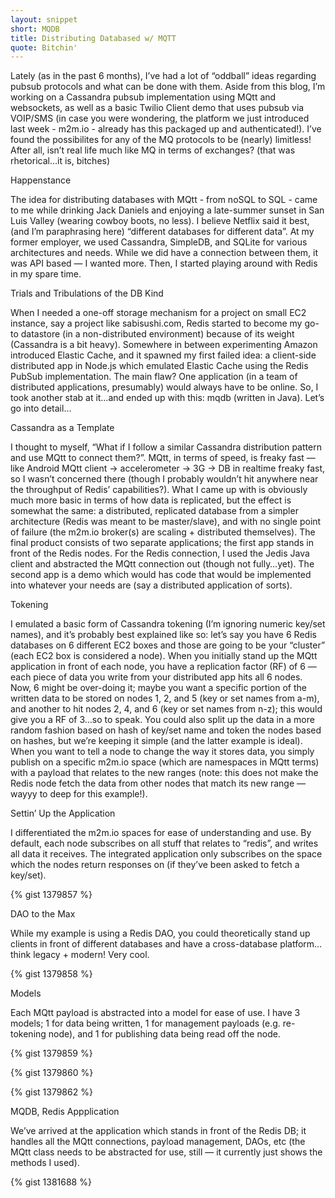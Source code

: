 ```yaml
---
layout: snippet
short: MQDB
title: Distributing Databased w/ MQTT
quote: Bitchin'
---
```


Lately (as in the past 6 months), I’ve had a lot of “oddball” ideas regarding pubsub protocols and what can be done with them.  Aside from this blog, I’m working on a Cassandra pubsub implementation using MQtt and websockets, as well as a basic Twilio Client demo that uses pubsub via VOIP/SMS (in case you were wondering, the platform we just introduced last week - m2m.io - already has this packaged up and authenticated!).  I’ve found the possibilites for any of the MQ protocols to be (nearly) limitless!  After all, isn’t real life much like MQ in terms of exchanges? (that was rhetorical…it is, bitches) 

Happenstance

The idea for distributing databases with MQtt - from noSQL to SQL - came to me while drinking Jack Daniels and enjoying a late-summer sunset in San Luis Valley (wearing cowboy boots, no less).  I believe Netflix said it best, (and I’m paraphrasing here) “different databases for different data”.  At my former employer, we used Cassandra, SimpleDB, and SQLite for various architectures and needs.  While we did have a connection between them, it was API based — I wanted more.  Then, I started playing around with Redis in my spare time.

Trials and Tribulations of the DB Kind

When I needed a one-off storage mechanism for a project on small EC2 instance, say a project like sabisushi.com, Redis started to become my go-to datastore (in a non-distributed environment) because of its weight (Cassandra is a bit heavy).  Somewhere in between experimenting Amazon introduced Elastic Cache, and it spawned my first failed idea: a client-side distributed app in Node.js which emulated Elastic Cache using the Redis PubSub implementation.  The main flaw?  One application (in a team of distributed applications, presumably) would always have to be online.  So, I took another stab at it…and ended up with this: mqdb (written in Java). Let’s go into detail…

Cassandra as a Template

I thought to myself, “What if I follow a similar Cassandra distribution pattern and use MQtt to connect them?”.  MQtt, in terms of speed, is freaky fast — like Android MQtt client -> accelerometer -> 3G -> DB in realtime freaky fast, so I wasn’t concerned there (though I probably wouldn’t hit anywhere near the throughput of Redis’ capabilities?).  What I came up with is obviously much more basic in terms of how data is replicated, but the effect is somewhat the same: a distributed, replicated database from a simpler architecture (Redis was meant to be master/slave), and with no single point of failure (the m2m.io broker(s) are scaling + distributed themselves).  The final product consists of two separate applications; the first app stands in front of the Redis nodes. For the Redis connection, I used the Jedis Java client and abstracted the MQtt connection out (though not fully…yet).  The second app is a demo which would has code that would be implemented into whatever your needs are (say a distributed application of sorts).

Tokening

I emulated a basic form of Cassandra tokening (I’m ignoring numeric key/set names), and it’s probably best explained like so: let’s say you have 6 Redis databases on 6 different EC2 boxes and those are going to be your “cluster” (each EC2 box is considered a node).  When you initially stand up the MQtt application in front of each node, you have a replication factor (RF) of 6 — each piece of data you write from your distributed app hits all 6 nodes.  Now, 6 might be over-doing it; maybe you want a specific portion of the written data to be stored on nodes 1, 2, and 5 (key or set names from a-m), and another to hit nodes 2, 4, and 6 (key or set names from n-z); this would give you a RF of 3…so to speak.  You could also split up the data in a more random fashion based on hash of key/set name and token the nodes based on hashes, but we’re keeping it simple (and the latter example is ideal).  When you want to tell a node to change the way it stores data, you simply publish on a specific m2m.io space (which are namespaces in MQtt terms) with a payload that relates to the new ranges (note: this does not make the Redis node fetch the data from other nodes that match its new range — wayyy to deep for this example!).  

Settin’ Up the Application

I differentiated the m2m.io spaces for ease of understanding and use.  By default, each node subscribes on all stuff that relates to “redis”, and writes all data it receives.  The integrated application only subscribes on the space which the nodes return responses on (if they’ve been asked to fetch a key/set).  

{% gist 1379857 %}

DAO to the Max

While my example is using a Redis DAO, you could theoretically stand up clients in front of different databases and have a cross-database platform…think legacy + modern!  Very cool.

{% gist 1379858 %}

Models

Each MQtt payload is abstracted into a model for ease of use.  I have 3 models; 1 for data being written, 1 for management payloads (e.g. re-tokening node), and 1 for publishing data being read off the node.

{% gist 1379859 %}

{% gist 1379860 %}

{% gist 1379862 %}

MQDB, Redis Appplication

We’ve arrived at the application which stands in front of the Redis DB; it handles all the MQtt connections, payload management, DAOs, etc (the MQtt class needs to be abstracted for use, still — it currently just shows the methods I used).

{% gist 1381688 %}